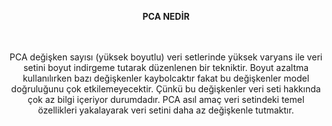 <p align="center">
  <b> PCA NEDİR </b><br>
  <br><br>
</p>

<p align = "center"> PCA değişken sayısı (yüksek boyutlu) veri setlerinde yüksek varyans ile veri setini boyut indirgeme tutarak düzenlenen bir tekniktir. Boyut azaltma kullanılırken bazı değişkenler kaybolcaktır fakat bu değişkenler model doğruluğunu çok etkilemeyecektir. Çünkü bu değişkenler veri seti hakkında çok az bilgi içeriyor durumdadır. PCA asıl amaç veri setindeki temel özellikleri yakalayarak veri setini daha az değişkenle tutmaktır.</p>

